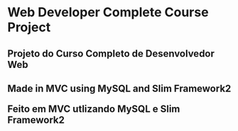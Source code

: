 <h1>Web Developer Complete Course Project</h1>
<h2>Projeto do Curso Completo de Desenvolvedor Web<h2>

  <p>Made in MVC using MySQL and Slim Framework2</p>
  <p>Feito em MVC utlizando MySQL e Slim Framework2</p>

